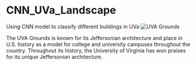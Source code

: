 # CNN_UVa_Landscape
Using CNN model to classify different buildings in UVa
![UVA Grounds](https://giving.virginia.edu/sites/default/files/2019-02/jgi-teaser-image.jpg) 

The UVA Grounds is known for its Jeffersonian architecture and place in U.S. history as a model for college and university campuses throughout the country. Throughout its history, the University of Virginia has won praises for its unique Jeffersonian architecture. 
